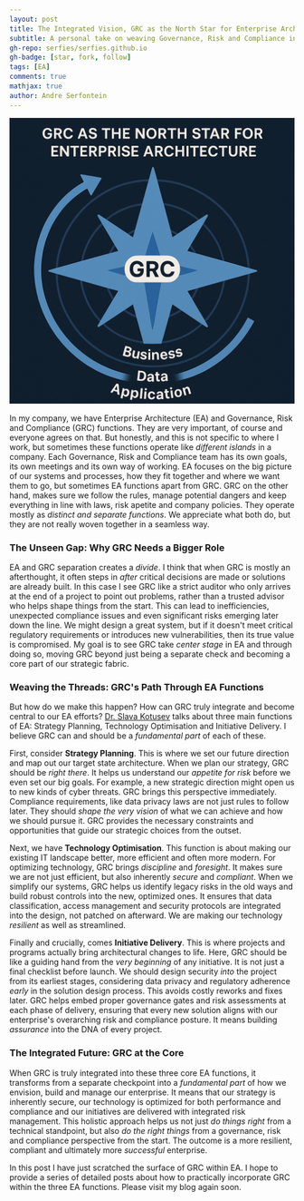 ```yaml
---
layout: post
title: The Integrated Vision, GRC as the North Star for Enterprise Architecture
subtitle: A personal take on weaving Governance, Risk and Compliance into the daily life of the architecture practice.
gh-repo: serfies/serfies.github.io
gh-badge: [star, fork, follow]
tags: [EA]
comments: true
mathjax: true
author: Andre Serfontein
---
```


![The Integrated Vision, GRC as the North Star for Enterprise Architecture](/assets/img/2025-05-28-grc-as-north-star.png)

In my company, we have Enterprise Architecture (EA) and Governance, Risk and Compliance (GRC) functions. They are very important, of course and everyone agrees on that. But honestly, and this is not specific to where I work, but sometimes these functions operate like *different islands* in a company. Each Governance, Risk and Compliance team has its own goals, its own meetings and its own way of working. EA focuses on the big picture of our systems and processes, how they fit together and where we want them to go, but sometimes EA functions apart from GRC. GRC on the other hand, makes sure we follow the rules, manage potential dangers and keep everything in line with laws, risk apetite and company policies. They operate mostly as *distinct and separate functions*. We appreciate what both do, but they are not really woven together in a seamless way.

### The Unseen Gap: Why GRC Needs a Bigger Role

EA and GRC separation creates a *divide*. I think that when GRC is mostly an afterthought, it often steps in *after* critical decisions are made or solutions are already built. In this case I see GRC like a strict auditor who only arrives at the end of a project to point out problems, rather than a trusted advisor who helps shape things from the start. This can lead to inefficiencies, unexpected compliance issues and even significant risks emerging later down the line. We might design a great system, but if it doesn't meet critical regulatory requirements or introduces new vulnerabilities, then its true value is compromised. My goal is to see GRC take *center stage* in EA and through doing so, moving GRC beyond just being a separate check and becoming a core part of our strategic fabric.

### Weaving the Threads: GRC's Path Through EA Functions

But how do we make this happen? How can GRC truly integrate and become central to our EA efforts? [Dr. Slava Kotusev](https://kotusev.com/) talks about three main functions of EA: Strategy Planning, Technology Optimisation and Initiative Delivery. I believe GRC can and should be a *fundamental part* of each of these.

First, consider **Strategy Planning**. This is where we set our future direction and map out our target state architecture. When we plan our strategy, GRC should be *right there*. It helps us understand our *appetite for risk* before we even set our big goals. For example, a new strategic direction might open us to new kinds of cyber threats. GRC brings this perspective immediately. Compliance requirements, like data privacy laws are not just rules to follow later. They should *shape the very vision* of what we can achieve and how we should pursue it. GRC provides the necessary constraints and opportunities that guide our strategic choices from the outset.

Next, we have **Technology Optimisation**. This function is about making our existing IT landscape better, more efficient and often more modern. For optimizing technology, GRC brings *discipline* and *foresight*. It makes sure we are not just efficient, but also inherently *secure* and *compliant*. When we simplify our systems, GRC helps us identify legacy risks in the old ways and build robust controls into the new, optimized ones. It ensures that data classification, access management and security protocols are integrated into the design, not patched on afterward. We are making our technology *resilient* as well as streamlined.

Finally and crucially, comes **Initiative Delivery**. This is where projects and programs actually bring architectural changes to life. Here, GRC should be like a guiding hand from the *very beginning* of any initiative. It is not just a final checklist before launch. We should design security *into* the project from its earliest stages, considering data privacy and regulatory adherence *early* in the solution design process. This avoids costly reworks and fixes later. GRC helps embed proper governance gates and risk assessments at each phase of delivery, ensuring that every new solution aligns with our enterprise's overarching risk and compliance posture. It means building *assurance* into the DNA of every project.

### The Integrated Future: GRC at the Core

When GRC is truly integrated into these three core EA functions, it transforms from a separate checkpoint into a *fundamental part* of how we envision, build and manage our enterprise. It means that our strategy is inherently secure, our technology is optimized for both performance and compliance and our initiatives are delivered with integrated risk management. This holistic approach helps us not just *do things right* from a technical standpoint, but also *do the right things* from a governance, risk and compliance perspective from the start. The outcome is a more resilient, compliant and ultimately more *successful* enterprise.

In this post I have just scratched the surface of GRC within EA. I hope to provide a series of detailed posts about how to practically incorporate GRC within the three EA functions. Please visit my blog again soon.